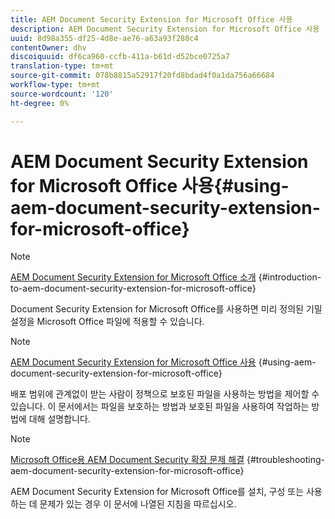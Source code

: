 ```yaml
---
title: AEM Document Security Extension for Microsoft Office 사용
description: AEM Document Security Extension for Microsoft Office 사용
uuid: 8d98a355-df25-4d8e-ae76-a63a93f280c4
contentOwner: dhv
discoiquuid: df6ca960-ccfb-411a-b61d-d52bce0725a7
translation-type: tm+mt
source-git-commit: 078b8815a52917f20fd8bdad4f0a1da756a66684
workflow-type: tm+mt
source-wordcount: '120'
ht-degree: 0%

---
```



# AEM Document Security Extension for Microsoft Office 사용{#using-aem-document-security-extension-for-microsoft-office}

>[!NOTE]
>
>[AEM Document Security Extension for Microsoft Office 소개](../document-security-extension-microsoft-office.md) {#introduction-to-aem-document-security-extension-for-microsoft-office}
>
>Document Security Extension for Microsoft Office를 사용하면 미리 정의된 기밀 설정을 Microsoft Office 파일에 적용할 수 있습니다.

>[!NOTE]
>
>[AEM Document Security Extension for Microsoft Office 사용](../using-aem-document-security-extension.md) {#using-aem-document-security-extension-for-microsoft-office}
>
>배포 범위에 관계없이 받는 사람이 정책으로 보호된 파일을 사용하는 방법을 제어할 수 있습니다. 이 문서에서는 파일을 보호하는 방법과 보호된 파일을 사용하여 작업하는 방법에 대해 설명합니다.

>[!NOTE]
>
>[Microsoft Office용 AEM Document Security 확장 문제 해결](../troubleshooting-document-security-extension.md) {#troubleshooting-aem-document-security-extension-for-microsoft-office}
>
>AEM Document Security Extension for Microsoft Office를 설치, 구성 또는 사용하는 데 문제가 있는 경우 이 문서에 나열된 지침을 따르십시오.

